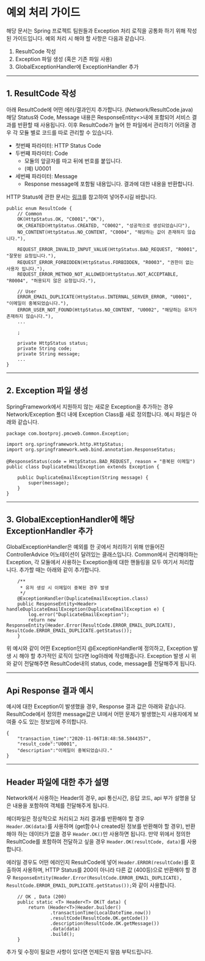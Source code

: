 # 예외 처리 가이드

해당 문서는 Spring 프로젝트 팀원들과 Exception 처리 로직을 공통화 하기 위해 작성된 가이드입니다. 예외 처리 시 해야 할 사항은 다음과 같습니다.

1.  ResultCode 작성
2.  Exception 파일 생성 (혹은 기존 파일 사용)
3.  GlobalExceptionHandler에 ExceptionHandler 추가

---

## 1\. ResultCode 작성

아래 ResultCode에 어떤 에러/결과인지 추가합니다. (Network/ResultCode.java) 해당 Status와 Code, Message 내용은 ResponseEntity<>내에 포함되어 서비스 결과를 반환할 때 사용됩니다. 이후 ResultCode가 늘어 한 파일에서 관리하기 어려울 경우 각 모듈 별로 코드를 따로 관리할 수 있습니다.

-   첫번째 파라미터: HTTP Status Code
-   두번쨰 파라미터: Code
    -   모듈의 앞글자를 따고 뒤에 번호를 붙입니다.
    -   (예) U0001
-   세번째 파라미터: Message
    -   Response message에 포함될 내용입니다. 결과에 대한 내용을 반환합니다.

HTTP Status에 관한 문서는 [링크](https://httpstatuses.com/)를 참고하여 넣어주시길 바랍니다.

```
public enum ResultCode {
    // Common
    OK(HttpStatus.OK, "C0001","OK"),
    OK_CREATED(HttpStatus.CREATED, "C0002", "성공적으로 생성되었습니다"),
    NO_CONTENT(HttpStatus.NO_CONTENT, "C0004", "해당하는 값이 존재하지 않습니다."),

    REQUEST_ERROR_INVALID_INPUT_VALUE(HttpStatus.BAD_REQUEST, "R0001", "잘못된 요청입니다."),
    REQUEST_ERROR_FORBIDDEN(HttpStatus.FORBIDDEN, "R0003", "권한이 없는 사용자 입니다."),
    REQUEST_ERROR_METHOD_NOT_ALLOWED(HttpStatus.NOT_ACCEPTABLE, "R0004", "허용되지 않은 요청입니다."),

    // User
    ERROR_EMAIL_DUPLICATE(HttpStatus.INTERNAL_SERVER_ERROR, "U0001", "이메일이 중복되었습니다."),
    ERROR_USER_NOT_FOUND(HttpStatus.NO_CONTENT, "U0002", "해당하는 유저가 존재하지 않습니다."),
    ...

    ;

    private HttpStatus status;
    private String code;
    private String message;
    ...
}
```

---

## 2\. Exception 파일 생성

SpringFramework에서 지원하지 않는 새로운 Exception을 추가하는 경우 Network/Exception 폴더 내에 Exception Class를 새로 정의합니다. 예시 파일은 아래와 같습니다.

```
package com.bootproj.pmcweb.Common.Exception;

import org.springframework.http.HttpStatus;
import org.springframework.web.bind.annotation.ResponseStatus;

@ResponseStatus(code = HttpStatus.BAD_REQUEST, reason = "중복된 이메일")
public class DuplicateEmailException extends Exception {

    public DuplicateEmailException(String message) {
        super(message);
    }
}
```

---

## 3\. GlobalExceptionHandler에 해당 ExceptionHandler 추가

GlobalExceptionHandler은 예외를 한 곳에서 처리하기 위해 만들어진 ControllerAdvice 어노테이션이 달려있는 클래스입니다. Common에서 관리해야하는 Exception, 각 모듈에서 사용하는 Exception들에 대한 핸들링을 모두 여기서 처리합니다. 추가할 때는 아래와 같이 추가합니다.

```
    /**
     * 유저 생성 시 이메일이 중복된 경우 발생
     */
    @ExceptionHandler(DuplicateEmailException.class)
    public ResponseEntity<Header> handleDuplicateEmailException(DuplicateEmailException e) {
        log.error("DuplicateEmailException");
        return new ResponseEntity(Header.Error(ResultCode.ERROR_EMAIL_DUPLICATE), ResultCode.ERROR_EMAIL_DUPLICATE.getStatus());
    }
```

위 예시와 같이 어떤 Exception인지 @ExceptionHandler에 정의하고, Exception 발생 시 해야 할 추가적인 로직이 있다면 log아래에 작성해줍니다. Exception 발생 시 위와 같이 전달해주면 ResultCode내의 status, code, message를 전달해주게 됩니다.

---

## Api Response 결과 예시

예시에 대한 Exception이 발생했을 경우, Response 결과 값은 아래와 같습니다. ResultCode에서 정의한 message값은 UI에서 어떤 문제가 발생했는지 사용자에게 보여줄 수도 있는 정보임에 주의합니다.

```
{
    "transaction_time":"2020-11-06T18:48:58.5844357",
    "result_code":"U0001",
    "description":"이메일이 중복되었습니다."
}
```

---

## Header 파일에 대한 추가 설명

Network에서 사용하는 Header의 경우, api 통신시간, 응답 코드, api 부가 설명을 담은 내용을 포함하여 객체를 전달해주게 됩니다.

헤더파일은 정상적으로 처리되고 처리 결과를 반환해야 할 경우  
`Header.OK(data)`를 사용하며 (get함수나 created된 정보를 반환해야 할 경우), 반환해야 하는 데이터가 없을 경우 `Header.OK()`만 사용하면 됩니다. 만약 위에서 정의한 ResultCode를 포함하여 전달하고 싶을 경우 `Header.OK(resultCode, data)`를 사용합니다.

에러일 경우도 어떤 에러인지 ResulrCode에 넣어 `Header.ERROR(resultCode)`를 호출하여 사용하며, HTTP Status를 200이 아니라 다른 값 (400등)으로 반환해야 할 경우 `ResponseEntity(Header.Error(ResultCode.ERROR_EMAIL_DUPLICATE), ResultCode.ERROR_EMAIL_DUPLICATE.getStatus());`와 같이 사용합니다.

```
    // OK , Data (200)
    public static <T> Header<T> OK(T data) {
        return (Header<T>)Header.builder()
                .transactionTime(LocalDateTime.now())
                .resultCode(ResultCode.OK.getCode())
                .description(ResultCode.OK.getMessage())
                .data(data)
                .build();
    }
```

추가 및 수정이 필요한 사항이 있다면 언제든지 말씀 부탁드립니다.